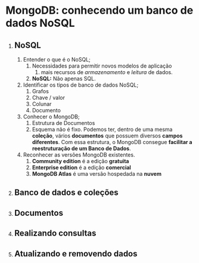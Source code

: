 # MongoDB: conhecendo um banco de dados NoSQL

1. ## NoSQL
   
   1. Entender o que é o NoSQL;
      1. Necessidades para permitir novos modelos de aplicação
         1. mais recursos de *armazenamento* e *leitura* de dados.
      2. **NoSQL:** Não apenas SQL.
   2. Identificar os tipos de banco de dados NoSQL;
      1. Grafos
      2. Chave / valor
      3. Colunar
      4. Documento
   3. Conhecer o MongoDB;
      1. Estrutura de Documentos
      2. Esquema não é fixo. Podemos ter, dentro de uma mesma **coleção**, vários **documentos** que possuem diversos **campos diferentes**. Com essa estrutura, o MongoDB consegue **facilitar a reestruturação de um Banco de Dados**.
   4. Reconhecer as versões MongoDB existentes.
      1. **Community edition** é a edição **gratuita**
      2. **Enterprise edition** é a edição **comercial**
      3. **MongoDB Atlas** é uma versão hospedada na **nuvem**

2. ## Banco de dados e coleções

3. ## Documentos

4. ## Realizando consultas

5. ## Atualizando e removendo dados
